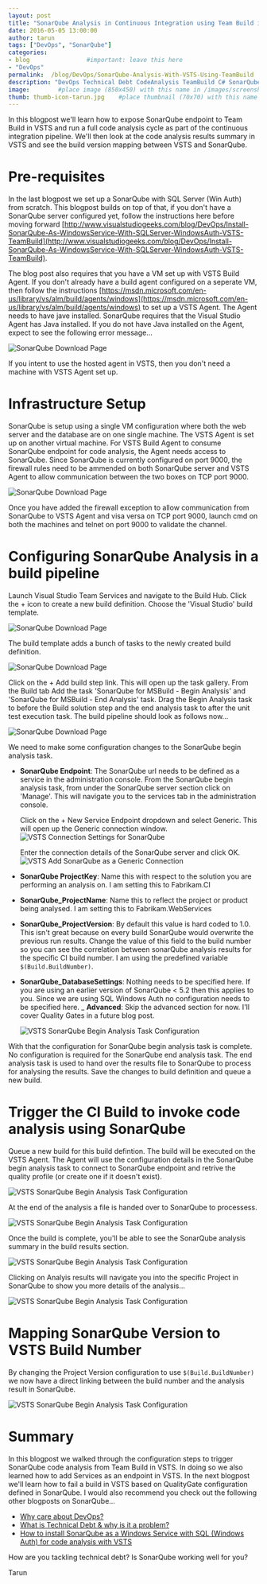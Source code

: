 ```yaml
---
layout: post
title: "SonarQube Analysis in Continuous Integration using Team Build in VSTS"
date: 2016-05-05 13:00:00 
author: tarun 
tags: ["DevOps", "SonarQube"]
categories:
- blog                #important: leave this here
- "DevOps"
permalink:  /blog/DevOps/SonarQube-Analysis-With-VSTS-Using-TeamBuild
description: "DevOps Technical Debt CodeAnalysis TeamBuild C# SonarQube CI VSTS (constantly updated)"
image:        #place image (850x450) with this name in /images/screenshots
thumb: thumb-icon-tarun.jpg    #place thumbnail (70x70) with this name in /images/screenshots/thumbs/
---
```

In this blogpost we'll learn how to expose SonarQube endpoint to Team Build in VSTS and run a full code analysis cycle as part of the continuous integration pipeline. We'll then look at the code analysis results summary in VSTS and see the build version mapping between VSTS and SonarQube.
<!--more--> 

# Pre-requisites 
In the last blogpost we set up a SonarQube with SQL Server (Win Auth) from scratch. This blogpost builds on top of that, if you don't have a SonarQube server configured yet, follow the instructions here before moving forward [http://www.visualstudiogeeks.com/blog/DevOps/Install-SonarQube-As-WindowsService-With-SQLServer-WindowsAuth-VSTS-TeamBuild](http://www.visualstudiogeeks.com/blog/DevOps/Install-SonarQube-As-WindowsService-With-SQLServer-WindowsAuth-VSTS-TeamBuild).

The blog post also requires that you have a VM set up with VSTS Build Agent. If you don't already have a build agent configured on a seperate VM, then follow the instructions [https://msdn.microsoft.com/en-us/library/vs/alm/build/agents/windows](https://msdn.microsoft.com/en-us/library/vs/alm/build/agents/windows) to set up a VSTS Agent. The Agent needs to have jave installed. SonarQube requires that the Visual Studio Agent has Java installed. If you do not have Java installed on the Agent, expect to see the following error message...

![SonarQube Download Page]({{site.url}}/images/screenshots/tarun/SonarQube/VSTS_ErrorMessageWhenAgentDoesntHaveJavaInstalled.png) 

If you intent to use the hosted agent in VSTS, then you don't need a machine with VSTS Agent set up. 

# Infrastructure Setup 
SonarQube is setup using a single VM configuration where both the web server and the database are on one single machine. The VSTS Agent is set up on another virtual machine. For VSTS Build Agent to consume SonarQube endpoint for code analysis, the Agent needs access to SonarQube. Since SonarQube is currently configured on port 9000, the firewall rules need to be ammended on both SonarQube server and VSTS Agent to allow communication between the two boxes on TCP port 9000.  

![SonarQube Download Page]({{site.url}}/images/screenshots/tarun/SonarQube/sonarQubeIntegrationWithVSTSAgent.png) 

Once you have added the firewall exception to allow communication from SonarQube to VSTS Agent and visa versa on TCP port 9000, launch cmd on both the machines and telnet on port 9000 to validate the channel. 

# Configuring SonarQube Analysis in a build pipeline
Launch Visual Studio Team Services and navigate to the Build Hub. Click the + icon to create a new build definition. Choose the 'Visual Studio' build template.  

![SonarQube Download Page]({{site.url}}/images/screenshots/tarun/SonarQube/VSTS_VisualStudioBuildTemplate.png) 

The build template adds a bunch of tasks to the newly created build definition. 

![SonarQube Download Page]({{site.url}}/images/screenshots/tarun/SonarQube/VSTS_VisualStudioTemplateDefaultTasks.png) 

Click on the + Add build step link. This will open up the task gallery. From the Build tab Add the task 'SonarQube for MSBuild - Begin Analysis' and 'SonarQube for MSBuild - End Analysis' task. Drag the Begin Analysis task to before the Build solution step and the end analysis task to after the unit test execution task. The build pipeline should look as follows now... 

![SonarQube Download Page]({{site.url}}/images/screenshots/tarun/SonarQube/VSTS_AddSonarQubeBeginEndAnalysisTasks.png) 

We need to make some configuration changes to the SonarQube begin analysis task. 

- __SonarQube Endpoint__: The SonarQube url needs to be defined as a service in the administration console. From the SonarQube begin analysis task, from under the SonarQube server section click on 'Manage'. This will navigate you to the services tab in the administration console. 
    
   Click on the + New Service Endpoint dropdown and select Generic. This will open up the Generic connection window.  
   ![VSTS Connection Settings for SonarQube]({{site.url}}/images/screenshots/tarun/SonarQube/VSTS_GenericServiceEndpoint.png)
   
   Enter the connection details of the SonarQube server and click OK.    
   ![VSTS Add SonarQube as a Generic Connection]({{site.url}}/images/screenshots/tarun/SonarQube/VSTS_AddSonarQubeAsAnEndPoint.png) 
    
- __SonarQube ProjectKey__: Name this with respect to the solution you are performing an analysis on. I am setting this to Fabrikam.CI
- __SonarQube_ProjectName__: Name this to reflect the project or product being analysed. I am setting this to Fabrikam.WebServices
- __SonarQube_ProjectVersion__: By default this value is hard coded to 1.0. This isn't great because on every build SonarQube would overwrite the previous run results. Change the value of this field to the build number so you can see the correlation between sonarQube analysis results for the specific CI build number. I am using the predefined variable `$(Build.BuildNumber)`.
- __SonarQube_DatabaseSettings__: Nothing needs to be specified here. If you are using an earlier version of SonarQube < 5.2 then this applies to you. Since we are using SQL Windows Auth no configuration needs to be specified here. 
_ __Advanced__: Skip the advanced section for now. I'll cover Quality Gates in a future blog post. 

   ![VSTS SonarQube Begin Analysis Task Configuration]({{site.url}}/images/screenshots/tarun/SonarQube/VSTS_SonarQubeBeginAnalysisConfiguration.png)

With that the configuration for SonarQube begin analysis task is complete. No configuration is required for the SonarQube end analysis task. The end analysis task is used to hand over the results file to SonarQube to process for analysing the results. Save the changes to build definition and queue a new build. 

# Trigger the CI Build to invoke code analysis using SonarQube 
Queue a new build for this build defintion. The build will be executed on the VSTS Agent. The Agent will use the configuration details in the SonarQube begin analysis task to connect to SonarQube endpoint and retrive the quality profile (or create one if it doesn't exist). 

![VSTS SonarQube Begin Analysis Task Configuration]({{site.url}}/images/screenshots/tarun/SonarQube/VSTS_SonarQubeBeginAnalysisTaskDebug.png)

At the end of the analysis a file is handed over to SonarQube to processess. 

![VSTS SonarQube Begin Analysis Task Configuration]({{site.url}}/images/screenshots/tarun/SonarQube/VSTS_SonarQubeEndAnalysisDebug.png)

Once the build is complete, you'll be able to see the SonarQube analysis summary in the build results section. 

![VSTS SonarQube Begin Analysis Task Configuration]({{site.url}}/images/screenshots/tarun/SonarQube/VSTS_SonarQube_BuildSummaryMarkDown.png)

Clicking on Analyis results will navigate you into the specific Project in SonarQube to show you more details of the analysis...

![VSTS SonarQube Begin Analysis Task Configuration]({{site.url}}/images/screenshots/tarun/SonarQube/SonarQube_VSTS_TechnicalDebtAnalysis.png)

# Mapping SonarQube Version to VSTS Build Number
By changing the Project Version configuration to use `$(Build.BuildNumber)` we now have a direct linking between the build number and the analysis result in SonarQube. 

![VSTS SonarQube Begin Analysis Task Configuration]({{site.url}}/images/screenshots/tarun/SonarQube/IntegrateBuildNumberBetweenSonarQubeAndVSTSBuild.png)

# Summary
In this blogpost we walked through the configuration steps to trigger SonarQube code analysis from Team Build in VSTS. In doing so we also learned how to add Services as an endpoint in VSTS. In the next blogpost we'll learn how to fail a build in VSTS based on QualityGate configuration defined in SonarQube. I would also recommend you check out the following other blogposts on SonarQube...

- [Why care about DevOps?](http://www.visualstudiogeeks.com/blog/devops/marry-cloud-and-devops-enterprise-devops-is-for-real)
- [What is Technical Debt & why is it a problem?](http://www.visualstudiogeeks.com/blog/sonarqube/devops/Configure-TFS2015-with-SonarQube-using-BuildTask-to-Track-Technical-Debt)
- [How to install SonarQube as a Windows Service with SQL (Windows Auth) for code analysis with VSTS](http://www.visualstudiogeeks.com/blog/DevOps/Install-SonarQube-As-WindowsService-With-SQLServer-WindowsAuth-VSTS-TeamBuild)
 
 
 How are you tackling technical debt? Is SonarQube working well for you? 
 
 Tarun 